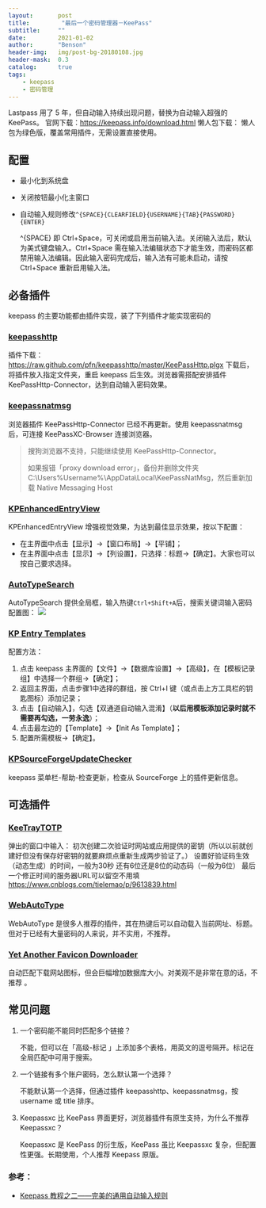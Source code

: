 ```yaml
---
layout:       post
title:         "最后一个密码管理器－KeePass"
subtitle:     ""
date:         2021-01-02
author:       "Benson"
header-img:   img/post-bg-20180108.jpg
header-mask:  0.3
catalog:      true
tags: 
    - keepass
	- 密码管理
---
```


Lastpass 用了 5 年，但自动输入持续出现问题，替换为自动输入超强的 KeePass。
官网下载：https://keepass.info/download.html
懒人包下载：
懒人包为绿色版，覆盖常用插件，无需设置直接使用。

## 配置

* 最小化到系统盘
* 关闭按钮最小化主窗口
* 自动输入规则修改`^{SPACE}{CLEARFIELD}{USERNAME}{TAB}{PASSWORD}{ENTER}`

  ^{SPACE} 即 Ctrl+Space，可关闭或启用当前输入法。关闭输入法后，默认为美式键盘输入。Ctrl+Space 需在输入法编辑状态下才能生效，而密码区都禁用输入法编辑。因此输入密码完成后，输入法有可能未启动，请按 Ctrl+Space 重新启用输入法。


## 必备插件
keepass 的主要功能都由插件实现，装了下列插件才能实现密码的

### [keepasshttp](https://github.com/pfn/keepasshttp/)
插件下载：https://raw.github.com/pfn/keepasshttp/master/KeePassHttp.plgx
下载后，将插件放入指定文件夹，重启 keepass 后生效。浏览器需搭配安排插件 KeePassHttp-Connector，达到自动输入密码效果。

### [keepassnatmsg](https://github.com/smorks/keepassnatmsg)
浏览器插件 KeePassHttp-Connector 已经不再更新。使用 keepassnatmsg 后，可连接 KeePassXC-Browser 连接浏览器。
> 搜狗浏览器不支持，只能继续使用 KeePassHttp-Connector。
>
> 如果报错「proxy download error」，备份并删除文件夹  C:\Users\%Username%\AppData\Local\KeePassNatMsg，然后重新加载 Native Messaging Host

### [KPEnhancedEntryView](https://keepass.info/plugins.html#kpenhentryview)
KPEnhancedEntryView 增强视觉效果，为达到最佳显示效果，按以下配置：
* 在主界面中点击【显示】→【窗口布局】→【平铺】；
* 在主界面中点击【显示】→【列设置】，只选择：标题→【确定】。大家也可以按自己要求选择。

### [AutoTypeSearch](https://keepass.info/plugins.html#atsearch)
AutoTypeSearch 提供全局框，输入热键`Ctrl+Shift+A`后，搜索关键词输入密码
配置图：
![](http://tc.seoipo.com/20191013083950.png)

### [KP Entry Templates](https://github.com/mitchcapper/KPEntryTemplates)

配置方法：

1. 点击 keepass 主界面的【文件】→【数据库设置】→【高级】，在【模板记录组】中选择一个群组→【确定】；
2. 返回主界面，点击步骤1中选择的群组，按 Ctrl+I 键（或点击上方工具栏的钥匙图标）添加记录；
3. 点击【自动输入】，勾选【双通道自动输入混淆】（**以后用模板添加记录时就不需要再勾选，一劳永逸**）；
4. 点击最左边的【Template】→【Init As Template】；
5. 配置所需模板→【确定】。

### [KPSourceForgeUpdateChecker](https://sourceforge.net/projects/kpsfupdatechecker/reviews)
keepass 菜单栏-帮助-检查更新，检查从 SourceForge 上的插件更新信息。

## 可选插件
### [KeeTrayTOTP](https://github.com/victor-rds/KeeTrayTOTP/releases/)
弹出的窗口中输入：
    初次创建二次验证时网站或应用提供的密钥（所以以前就创建好但没有保存好密钥的就要麻烦点重新生成两步验证了。）
    设置好验证码生效（动态生成）的时间，一般为30秒
    还有6位还是8位的动态码（一般为6位）
    最后一个修正时间的服务器URL可以留空不用填
https://www.cnblogs.com/tielemao/p/9613839.html

### [WebAutoType](https://keepass.info/plugins.html#webautotype)
WebAutoType 是很多人推荐的插件，其在热键后可以自动载入当前网址、标题。但对于已经有大量密码的人来说，并不实用，不推荐。

### [Yet Another Favicon Downloader](https://keepass.info/plugins.html#yafd)
自动匹配下载网站图标，但会巨幅增加数据库大小。对美观不是非常在意的话，不推荐 。

## 常见问题
1. 一个密码能不能同时匹配多个链接？

	不能，但可以在「高级-标记 」上添加多个表格，用英文的逗号隔开。标记在全局匹配中可用于搜索。

2. 一个链接有多个账户密码，怎么默认第一个选择？

	不能默认第一个选择，但通过插件 keepasshttp、keepassnatmsg，按 username 或 title 排序。
	
3. Keepassxc 比 KeePass 界面更好，浏览器插件有原生支持，为什么不推荐 Keepassxc？

	Keepassxc 是 KeePass 的衍生版，KeePass 虽比 Keepassxc 复杂，但配置性更强。长期使用，个人推荐 Keepass 原版。

### 参考：

* [Keepass 教程之二——完美的通用自动输入规则](https://blog.csdn.net/SingWarm/article/details/90669580)